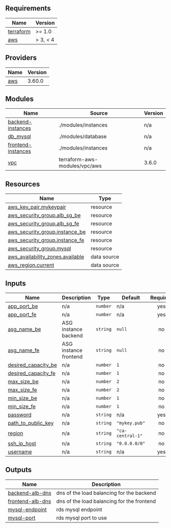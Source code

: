 ## Requirements

| Name | Version |
|------|---------|
| <a name="requirement_terraform"></a> [terraform](#requirement\_terraform) | >= 1.0 |
| <a name="requirement_aws"></a> [aws](#requirement\_aws) | > 3, < 4 |

## Providers

| Name | Version |
|------|---------|
| <a name="provider_aws"></a> [aws](#provider\_aws) | 3.60.0 |

## Modules

| Name | Source | Version |
|------|--------|---------|
| <a name="module_backend-instances"></a> [backend-instances](#module\_backend-instances) | ./modules/instances | n/a |
| <a name="module_db_mysql"></a> [db\_mysql](#module\_db\_mysql) | ./modules/database | n/a |
| <a name="module_frontend-instances"></a> [frontend-instances](#module\_frontend-instances) | ./modules/instances | n/a |
| <a name="module_vpc"></a> [vpc](#module\_vpc) | terraform-aws-modules/vpc/aws | 3.6.0 |

## Resources

| Name | Type |
|------|------|
| [aws_key_pair.mykeypair](https://registry.terraform.io/providers/hashicorp/aws/latest/docs/resources/key_pair) | resource |
| [aws_security_group.alb_sg_be](https://registry.terraform.io/providers/hashicorp/aws/latest/docs/resources/security_group) | resource |
| [aws_security_group.alb_sg_fe](https://registry.terraform.io/providers/hashicorp/aws/latest/docs/resources/security_group) | resource |
| [aws_security_group.instance_be](https://registry.terraform.io/providers/hashicorp/aws/latest/docs/resources/security_group) | resource |
| [aws_security_group.instance_fe](https://registry.terraform.io/providers/hashicorp/aws/latest/docs/resources/security_group) | resource |
| [aws_security_group.mysql](https://registry.terraform.io/providers/hashicorp/aws/latest/docs/resources/security_group) | resource |
| [aws_availability_zones.available](https://registry.terraform.io/providers/hashicorp/aws/latest/docs/data-sources/availability_zones) | data source |
| [aws_region.current](https://registry.terraform.io/providers/hashicorp/aws/latest/docs/data-sources/region) | data source |

## Inputs

| Name | Description | Type | Default | Required |
|------|-------------|------|---------|:--------:|
| <a name="input_app_port_be"></a> [app\_port\_be](#input\_app\_port\_be) | n/a | `number` | n/a | yes |
| <a name="input_app_port_fe"></a> [app\_port\_fe](#input\_app\_port\_fe) | n/a | `number` | n/a | yes |
| <a name="input_asg_name_be"></a> [asg\_name\_be](#input\_asg\_name\_be) | ASG instance backend | `string` | `null` | no |
| <a name="input_asg_name_fe"></a> [asg\_name\_fe](#input\_asg\_name\_fe) | ASG instance frontend | `string` | `null` | no |
| <a name="input_desired_capacity_be"></a> [desired\_capacity\_be](#input\_desired\_capacity\_be) | n/a | `number` | `1` | no |
| <a name="input_desired_capacity_fe"></a> [desired\_capacity\_fe](#input\_desired\_capacity\_fe) | n/a | `number` | `1` | no |
| <a name="input_max_size_be"></a> [max\_size\_be](#input\_max\_size\_be) | n/a | `number` | `2` | no |
| <a name="input_max_size_fe"></a> [max\_size\_fe](#input\_max\_size\_fe) | n/a | `number` | `2` | no |
| <a name="input_min_size_be"></a> [min\_size\_be](#input\_min\_size\_be) | n/a | `number` | `1` | no |
| <a name="input_min_size_fe"></a> [min\_size\_fe](#input\_min\_size\_fe) | n/a | `number` | `1` | no |
| <a name="input_password"></a> [password](#input\_password) | n/a | `string` | n/a | yes |
| <a name="input_path_to_public_key"></a> [path\_to\_public\_key](#input\_path\_to\_public\_key) | n/a | `string` | `"mykey.pub"` | no |
| <a name="input_region"></a> [region](#input\_region) | n/a | `string` | `"ca-central-1"` | no |
| <a name="input_ssh_ip_host"></a> [ssh\_ip\_host](#input\_ssh\_ip\_host) | n/a | `string` | `"0.0.0.0/0"` | no |
| <a name="input_username"></a> [username](#input\_username) | n/a | `string` | n/a | yes |

## Outputs

| Name | Description |
|------|-------------|
| <a name="output_backend-alb-dns"></a> [backend-alb-dns](#output\_backend-alb-dns) | dns of the load balancing for the backend |
| <a name="output_frontend-alb-dns"></a> [frontend-alb-dns](#output\_frontend-alb-dns) | dns of the load balancing for the frontend |
| <a name="output_mysql-endpoint"></a> [mysql-endpoint](#output\_mysql-endpoint) | rds mysql endpoint |
| <a name="output_mysql-port"></a> [mysql-port](#output\_mysql-port) | rds mysql port to use |
